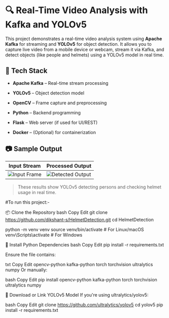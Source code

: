 # 🔍 Real-Time Video Analysis with Kafka and YOLOv5

This project demonstrates a real-time video analysis system using **Apache Kafka** for streaming and **YOLOv5** for object detection. It allows you to capture live video from a mobile device or webcam, stream it via Kafka, and detect objects (like people and helmets) using a YOLOv5 model in real time.

## 🧰 Tech Stack

- **Apache Kafka** – Real-time stream processing

- **YOLOv5** – Object detection model

- **OpenCV** – Frame capture and preprocessing

- **Python** – Backend programming

- **Flask** – Web server (if used for UI/REST)

- **Docker** – (Optional) for containerization

## 📷 Sample Output

| Input Stream | Processed Output |
|--------------|------------------|
| ![Input Frame](images/input_frame.jpg) | ![Detected Output](images/output_frame.jpg) |

> These results show YOLOv5 detecting persons and checking helmet usage in real time.


#To run this project:-

📦 Clone the Repository
bash
Copy
Edit
git clone https://github.com/dikshant-s/HelmetDetection.git
cd HelmetDetection

python -m venv venv
source venv/bin/activate        # For Linux/macOS
venv\Scripts\activate           # For Windows

📜 Install Python Dependencies
bash
Copy
Edit
pip install -r requirements.txt

Ensure the file contains:

txt
Copy
Edit
opencv-python
kafka-python
torch
torchvision
ultralytics
numpy
Or manually:

bash
Copy
Edit
pip install opencv-python kafka-python torch torchvision ultralytics numpy


🧠 Download or Link YOLOv5 Model
If you're using ultralytics/yolov5:

bash
Copy
Edit
git clone https://github.com/ultralytics/yolov5
cd yolov5
pip install -r requirements.txt
